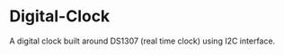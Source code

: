 Digital-Clock
=============

A digital clock built around DS1307 (real time clock) using I2C interface.